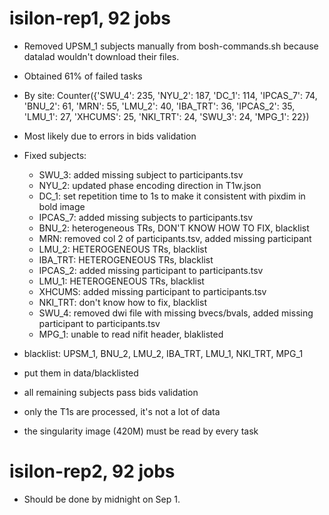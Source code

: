 # isilon-rep1, 92 jobs

* Removed UPSM_1 subjects manually from bosh-commands.sh because datalad
  wouldn't download their files.
* Obtained 61% of failed tasks
* By site: Counter({'SWU_4': 235, 'NYU_2': 187, 'DC_1': 114, 'IPCAS_7': 74,
'BNU_2': 61, 'MRN': 55, 'LMU_2': 40, 'IBA_TRT': 36, 'IPCAS_2': 35, 'LMU_1':
27, 'XHCUMS': 25, 'NKI_TRT': 24, 'SWU_3': 24, 'MPG_1': 22})
* Most likely due to errors in bids validation
* Fixed subjects:
    - SWU_3: added missing subject to participants.tsv
    - NYU_2: updated phase encoding direction in T1w.json
    - DC_1: set repetition time to 1s to make it consistent with pixdim in bold image
    - IPCAS_7: added missing subjects to participants.tsv
    - BNU_2: heterogeneous TRs, DON'T KNOW HOW TO FIX, blacklist
    - MRN: removed col 2 of participants.tsv, added missing participant
    - LMU_2: HETEROGENEOUS TRs, blacklist
    - IBA_TRT: HETEROGENEOUS TRs, blacklist
    - IPCAS_2: added missing participant to participants.tsv
    - LMU_1: HETEROGENEOUS TRs, blacklist
    - XHCUMS: added missing participant to participants.tsv
    - NKI_TRT: don't know how to fix, blacklist
    - SWU_4: removed dwi file with missing bvecs/bvals, added missing participant
      to participants.tsv
    - MPG_1: unable to read nifit header, blaklisted

* blacklist: UPSM_1, BNU_2, LMU_2, IBA_TRT, LMU_1, NKI_TRT, MPG_1
* put them in data/blacklisted
* all remaining subjects pass bids validation

* only the T1s are processed, it's not a lot of data
* the singularity image (420M) must be read by every task

# isilon-rep2, 92 jobs

* Should be done by midnight on Sep 1.